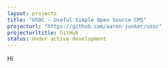 ```yaml
---
layout: projects
title: "USOC - Useful Simple Open Source CMS"
projecturl: "https://github.com/aaron-junker/usoc"
projecturltitle: GitHub
status: Under active development
---
```


Hi
